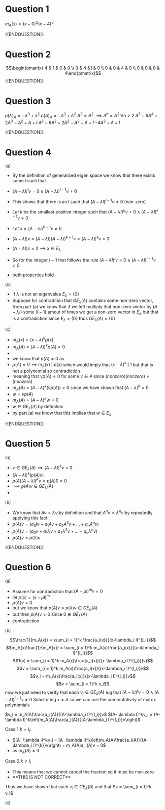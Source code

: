 # Question 1

$m_A(x) = (x-0)^2(x-4)^3$

{{ENDQUESTION}}

# Question 2

$$\begin{pmatrix} 4 & 1 & 0 & 0 \\ 0 & 4 &1 & 0  \\ 0 & 0 & 4 & 0 \\ 0 & 0 & 0 & 4\end{pmatrix}$$
{{ENDQUESTION}}

# Question 3

$p(\lambda)_A = -\lambda^3 + \lambda^2$
$p(A)_A = -A^3 + A^2$
$A^3 = A^2$
$\implies A^n = A^2 \; \forall n > 2$
$A^5 -6A^4+2A^3 - A^2 + A + I$
$A^2 -6A^2+2A^2 - A^2 + A + I$
$-4A^2 + A + I$

{{ENDQUESTION}}

# Question 4

(a)

- By the definition of generalized eigen space we know that there exists some $l$ such that 
- $(A-\lambda I)^lv = 0 \land (A-\lambda I)^{l-1}v \neq 0$
- This shows that there is an $l$ such that $(A-\lambda I)^{l-1}v \neq 0$ (non-zero)

- $Let \; k \text{ be the smallest positive integer such that } (A-\lambda I)^kv = 0 \land (A-\lambda I)^{k-1}v \neq 0$ 
- $Let \; x = (A-\lambda I)^{k-1}v \neq 0$

- $(A-\lambda I)x = (A-\lambda I)(A-\lambda I)^{k-1}v = (A-\lambda I)^{k}v = 0$
- $(A-\lambda I)x = 0 \implies x \in E_\lambda$

- So for the integer $l-1$ that follows the rule  $(A-\lambda I)^lv = 0 \land (A-\lambda I)^{l-1}v \neq 0$
- both properties hold

(b)

- If $\lambda$ is not an eigenvalue $E_\lambda = \{0\}$ 
- Suppose for contradition that $GE_\lambda(A)$ contains some non-zero vector, from part (a) we know that if we left multiply that non-zero vector by $(A-\lambda I)$ some ($l-1$) amout of times we get a non-zero vector in $E_\lambda$ but that is a contradiction since $E_\lambda = \{0\}$ thus $GE_\lambda(A) = \{0\}$

(c)

- $m_A(x) = (x-\lambda)^kp(x)$
- $m_A(A) = (A-\lambda I)^kp(A) = 0$
- 
- we know that $p(A) \neq 0$ as 
- $p(A) = 0 \implies m_A(x) \; | \; p(x)$ which would imply that $(x-\lambda)^k \;| \; 1$ but that is not a polynomial so contradiction
- meaning that $vp(A) \neq 0$ for some $v \in A$  since $(nonzero)(nonzero) = (nonzero)$
- $m_A(A) = (A-\lambda)^k(vp(A)) = 0$ since we have shown that $(A-\lambda)^k = 0$
- $w = vp(A)$
- $m_A(A) = (A - \lambda)^kw = 0$
- $w \in GE_\lambda(A)$ by definition
- by part (a) we know that this implies that $w \in E_\lambda$

{{ENDQUESTION}}

# Question 5

(a)

- $v \in GE_\lambda(A) \implies (A-\lambda I)^kv = 0$
- $(A-\lambda I)^k(p(A)v)$
- $p(A)(A-\lambda I)^Kv = p(A)0 = 0$
- $\implies p(A)v \in GE_\lambda(A)$
- 
(b)

- We know that $Av = \lambda v$ by definition and that $A^nv = \lambda^n v$ by repeatedly applying this fact
- $p(A)v = (a_0Iv + a_1Av + a_2A^2v + \dots + a_nA^nv)$
- $p(A)v = (a_0v + a_1\lambda v + a_2\lambda^2v + \dots + a_n\lambda^nv)$
- $p(A)v = p(\lambda)v$

{{ENDQUESTION}}

# Question 6

(a)

- Assume for contradiction that $(A-\mu I)^mv = 0$
- $let \; p(x) = (x - \mu I) ^m$
- $p(A)v = 0$
- but we know that $p(A)v = p(\lambda)v \in GE_\lambda(A)$
- but then $p(A)v \neq 0$ since $0 \notin GE_\lambda(A)$
- contradiction

(b)

$$\frac{1}{m_A(x)} = \sum_{i = 1}^k \frac{a_i(x)}{(x-\lambda_i I)^{l_i}}$$
$$m_A(x)\frac{1}{m_A(x)} = \sum_{i = 1}^k m_A(x)\frac{a_i(x)}{(x-\lambda_i I)^{l_i}}$$
$$1(v) = \sum_{i = 1}^k m_A(x)\frac{a_i(x)}{(x-\lambda_i I)^{l_i}}(v)$$
$$v = \sum_{i = 1}^k m_A(x)\frac{a_i(x)}{(x-\lambda_i I)^{l_i}}v$$
$$v_i = m_A(x)\frac{a_i(x)}{(x-\lambda_i I)^{l_i}}v$$
$$v = \sum_{i = 1}^k v_i$$
now we just need to verify that each $v_i \in GE_\lambda(A)$ e.g that $(A-\lambda I)^lv = 0 \land (A-\lambda I)^{l-1}v \neq 0$
Subsituting $x = A$ so we can use the commutativity of matrix polynomials

$v_i = m_A(A)\frac{a_i(A)}{(A-\lambda_i I)^{l_i}}v$
$(A- \lambda I)^kv_i = (A- \lambda I)^k\left(m_A(A)\frac{a_i(A)}{(A-\lambda_i I)^{l_i}}v\right)$

Case 1 $k = l_i$:
- $(A- \lambda I)^kv_i = (A- \lambda I)^k\left(m_A(A)\frac{a_i(A)}{(A-\lambda_i I)^{k}}v\right) = m_A(A)a_i(A)v = 0$ 
- as $m_A(A) = 0$

Case 2 $k \neq l_i$
- This means that we cannot cancel the fraction so it must be non-zero
- ==THIS IS NOT CORRECT==

Thus we have shown that each $v_i \in GE_\lambda(A)$ and that $v = \sum_{i = 1}^k v_i$

(c)


